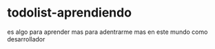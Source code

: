 # todolist-aprendiendo

es algo para aprender mas
para adentrarme mas en este mundo como desarrollador
